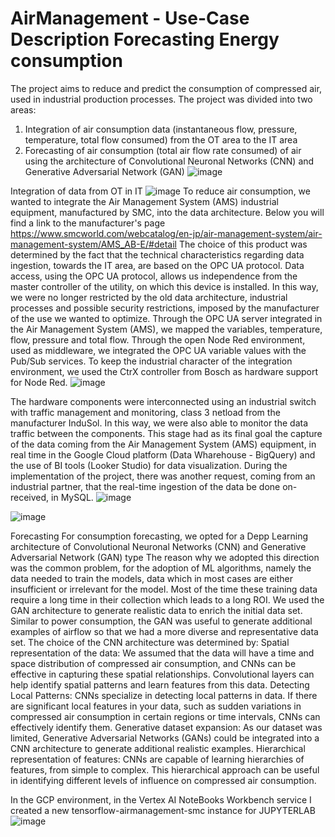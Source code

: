 # AirManagement - Use-Case Description Forecasting Energy consumption
The project aims to reduce and predict the consumption of compressed air, used in industrial production processes.
The project was divided into two areas:
1. Integration of air consumption data (instantaneous flow, pressure, temperature, total flow consumed) from the OT area to the IT area
2. Forecasting of air consumption (total air flow rate consumed) of air using the architecture of Convolutional Neuronal Networks (CNN) and Generative Adversarial Network (GAN)
![image](https://github.com/ro0tst/AirManagement/assets/93845063/fd3f6e59-ff78-4d0c-994e-ab557ed6bf3b)

Integration of data from OT in IT
![image](https://github.com/ro0tst/AirManagement/assets/93845063/1e91d86f-40aa-4ca9-b30d-da1798aa5872)
To reduce air consumption, we wanted to integrate the Air Management System (AMS) industrial equipment, manufactured by SMC, into the data architecture.
Below you will find a link to the manufacturer's page
https://www.smcworld.com/webcatalog/en-jp/air-management-system/air-management-system/AMS_AB-E/#detail
The choice of this product was determined by the fact that the technical characteristics regarding data ingestion, towards the IT area, are based on the OPC UA protocol.
Data access, using the OPC UA protocol, allows us independence from the master controller of the utility, on which this device is installed. In this way, we were no longer restricted by the old data architecture, industrial processes and possible security restrictions, imposed by the manufacturer of the use we wanted to optimize.
Through the OPC UA server integrated in the Air Management System (AMS), we mapped the variables, temperature, flow, pressure and total flow.
Through the open Node Red environment, used as middleware, we integrated the OPC UA variable values with the Pub/Sub services. To keep the industrial character of the integration environment, we used the CtrX controller from Bosch as hardware support for Node Red.
![image](https://github.com/ro0tst/AirManagement/assets/93845063/12a23476-cda2-42a5-8d46-16ab3bd940e9)

The hardware components were interconnected using an industrial switch with traffic management and monitoring, class 3 netload from the manufacturer InduSol. In this way, we were also able to monitor the data traffic between the components.
This stage had as its final goal the capture of the data coming from the Air Management System (AMS) equipment, in real time in the Google Cloud platform (Data Wharehouse - BigQuery) and the use of BI tools (Looker Studio) for data visualization.
During the implementation of the project, there was another request, coming from an industrial partner, that the real-time ingestion of the data be done on-received, in MySQL.
![image](https://github.com/ro0tst/AirManagement/assets/93845063/d18d2386-1f6a-436a-b13d-cb16c7877ff8)

![image](https://github.com/ro0tst/AirManagement/assets/93845063/a047be97-76ea-4fe8-a493-6434a5faa43c)

Forecasting
For consumption forecasting, we opted for a Depp Learning architecture of Convolutional Neuronal Networks (CNN) and Generative Adversarial Network (GAN) type
The reason why we adopted this direction was the common problem, for the adoption of ML algorithms, namely the data needed to train the models, data which in most cases are either insufficient or irrelevant for the model. Most of the time these training data require a long time in their collection which leads to a long ROI. We used the GAN architecture to generate realistic data to enrich the initial data set. Similar to power consumption, the GAN was useful to generate additional examples of airflow so that we had a more diverse and representative data set.
The choice of the CNN architecture was determined by:
Spatial representation of the data: We assumed that the data will have a time and space distribution of compressed air consumption, and CNNs can be effective in capturing these spatial relationships. Convolutional layers can help identify spatial patterns and learn features from this data.
Detecting Local Patterns: CNNs specialize in detecting local patterns in data. If there are significant local features in your data, such as sudden variations in compressed air consumption in certain regions or time intervals, CNNs can effectively identify them.
Generative dataset expansion: As our dataset was limited, Generative Adversarial Networks (GANs) could be integrated into a CNN architecture to generate additional realistic examples.
Hierarchical representation of features: CNNs are capable of learning hierarchies of features, from simple to complex. This hierarchical approach can be useful in identifying different levels of influence on compressed air consumption.

In the GCP environment, in the Vertex AI NoteBooks Workbench service I created a new tensorflow-airmanagement-smc instance for JUPYTERLAB
![image](https://github.com/ro0tst/AirManagement/assets/93845063/96e18821-9d09-4c5b-b2cf-66bc25eaa0ee)

